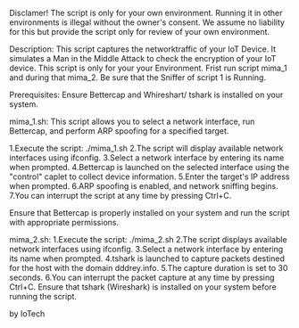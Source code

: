 Disclamer!
The script is only for your own environment. Running it in other environments is illegal without the owner's consent. We assume no liability for this but provide the script only for review of your own environment.

Description:
This script captures the networktraffic of your IoT Device.
It simulates a Man in the Middle Attack to check the encryption of 
your IoT device. 
This script is only for your your Environment. 
Frist run script mima_1 and during that mima_2.
Be sure that the Sniffer of script 1 is Running.

Prerequisites:
Ensure Bettercap and Whireshart/ tshark is installed on your system.

mima_1.sh:
This script allows you to select a network interface, run Bettercap, and perform ARP spoofing for a specified target.

1.Execute the script: ./mima_1.sh
2.The script will display available network interfaces using ifconfig.
3.Select a network interface by entering its name when prompted.
4.Bettercap is launched on the selected interface using the "control" caplet to collect device information.
5.Enter the target's IP address when prompted.
6.ARP spoofing is enabled, and network sniffing begins.
7.You can interrupt the script at any time by pressing Ctrl+C.

Ensure that Bettercap is properly installed on your system and run the script with appropriate permissions.

mima_2.sh:
1.Execute the script: ./mima_2.sh
2.The script displays available network interfaces using ifconfig.
3.Select a network interface by entering its name when prompted.
4.tshark is launched to capture packets destined for the host with the domain dddrey.info.
5.The capture duration is set to 30 seconds.
6.You can interrupt the packet capture at any time by pressing Ctrl+C.
Ensure that tshark (Wireshark) is installed on your system before running the script.

by IoTech 



